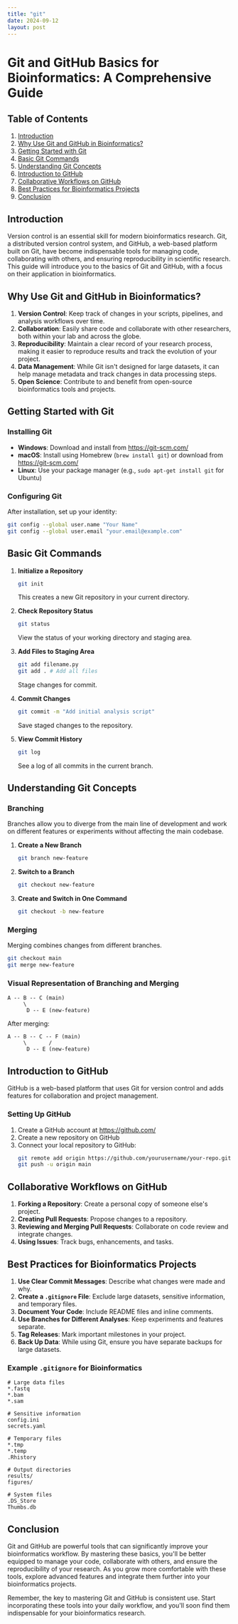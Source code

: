```yaml
---
title: "git"
date: 2024-09-12
layout: post
---
```


# Git and GitHub Basics for Bioinformatics: A Comprehensive Guide

## Table of Contents
1. [Introduction](#introduction)
2. [Why Use Git and GitHub in Bioinformatics?](#why-use-git-and-github-in-bioinformatics)
3. [Getting Started with Git](#getting-started-with-git)
4. [Basic Git Commands](#basic-git-commands)
5. [Understanding Git Concepts](#understanding-git-concepts)
6. [Introduction to GitHub](#introduction-to-github)
7. [Collaborative Workflows on GitHub](#collaborative-workflows-on-github)
8. [Best Practices for Bioinformatics Projects](#best-practices-for-bioinformatics-projects)
9. [Conclusion](#conclusion)

## Introduction

Version control is an essential skill for modern bioinformatics research. Git, a distributed version control system, and GitHub, a web-based platform built on Git, have become indispensable tools for managing code, collaborating with others, and ensuring reproducibility in scientific research. This guide will introduce you to the basics of Git and GitHub, with a focus on their application in bioinformatics.

## Why Use Git and GitHub in Bioinformatics?

1. **Version Control**: Keep track of changes in your scripts, pipelines, and analysis workflows over time.
2. **Collaboration**: Easily share code and collaborate with other researchers, both within your lab and across the globe.
3. **Reproducibility**: Maintain a clear record of your research process, making it easier to reproduce results and track the evolution of your project.
4. **Data Management**: While Git isn't designed for large datasets, it can help manage metadata and track changes in data processing steps.
5. **Open Science**: Contribute to and benefit from open-source bioinformatics tools and projects.

## Getting Started with Git

### Installing Git

- **Windows**: Download and install from https://git-scm.com/
- **macOS**: Install using Homebrew (`brew install git`) or download from https://git-scm.com/
- **Linux**: Use your package manager (e.g., `sudo apt-get install git` for Ubuntu)

### Configuring Git

After installation, set up your identity:

```bash
git config --global user.name "Your Name"
git config --global user.email "your.email@example.com"
```

## Basic Git Commands

1. **Initialize a Repository**
   ```bash
   git init
   ```
   This creates a new Git repository in your current directory.

2. **Check Repository Status**
   ```bash
   git status
   ```
   View the status of your working directory and staging area.

3. **Add Files to Staging Area**
   ```bash
   git add filename.py
   git add . # Add all files
   ```
   Stage changes for commit.

4. **Commit Changes**
   ```bash
   git commit -m "Add initial analysis script"
   ```
   Save staged changes to the repository.

5. **View Commit History**
   ```bash
   git log
   ```
   See a log of all commits in the current branch.

## Understanding Git Concepts

### Branching

Branches allow you to diverge from the main line of development and work on different features or experiments without affecting the main codebase.

1. **Create a New Branch**
   ```bash
   git branch new-feature
   ```

2. **Switch to a Branch**
   ```bash
   git checkout new-feature
   ```

3. **Create and Switch in One Command**
   ```bash
   git checkout -b new-feature
   ```

### Merging

Merging combines changes from different branches.

```bash
git checkout main
git merge new-feature
```

### Visual Representation of Branching and Merging

```
A -- B -- C (main)
     \
      D -- E (new-feature)
```

After merging:

```
A -- B -- C -- F (main)
     \       /
      D -- E (new-feature)
```

## Introduction to GitHub

GitHub is a web-based platform that uses Git for version control and adds features for collaboration and project management.

### Setting Up GitHub

1. Create a GitHub account at https://github.com/
2. Create a new repository on GitHub
3. Connect your local repository to GitHub:
   ```bash
   git remote add origin https://github.com/yourusername/your-repo.git
   git push -u origin main
   ```

## Collaborative Workflows on GitHub

1. **Forking a Repository**: Create a personal copy of someone else's project.
2. **Creating Pull Requests**: Propose changes to a repository.
3. **Reviewing and Merging Pull Requests**: Collaborate on code review and integrate changes.
4. **Using Issues**: Track bugs, enhancements, and tasks.

## Best Practices for Bioinformatics Projects

1. **Use Clear Commit Messages**: Describe what changes were made and why.
2. **Create a `.gitignore` File**: Exclude large datasets, sensitive information, and temporary files.
3. **Document Your Code**: Include README files and inline comments.
4. **Use Branches for Different Analyses**: Keep experiments and features separate.
5. **Tag Releases**: Mark important milestones in your project.
6. **Back Up Data**: While using Git, ensure you have separate backups for large datasets.

### Example `.gitignore` for Bioinformatics

```
# Large data files
*.fastq
*.bam
*.sam

# Sensitive information
config.ini
secrets.yaml

# Temporary files
*.tmp
*.temp
.Rhistory

# Output directories
results/
figures/

# System files
.DS_Store
Thumbs.db
```

## Conclusion

Git and GitHub are powerful tools that can significantly improve your bioinformatics workflow. By mastering these basics, you'll be better equipped to manage your code, collaborate with others, and ensure the reproducibility of your research. As you grow more comfortable with these tools, explore advanced features and integrate them further into your bioinformatics projects.

Remember, the key to mastering Git and GitHub is consistent use. Start incorporating these tools into your daily workflow, and you'll soon find them indispensable for your bioinformatics research.
